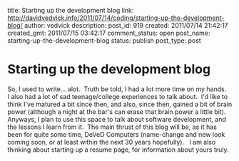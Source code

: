 title: Starting up the development blog
link: http://davidvedvick.info/2011/07/14/coding/starting-up-the-development-blog/
author: vedvick
description: 
post_id: 919
created: 2011/07/14 21:42:17
created_gmt: 2011/07/15 03:42:17
comment_status: open
post_name: starting-up-the-development-blog
status: publish
post_type: post

# Starting up the development blog

So, I used to write... alot.  Truth be told, I had a lot more time on my hands.   I also had a lot of sad teenage/college experiences to talk about.  I'd like to think I've matured a bit since then, and also, since then, gained a bit of brain power (although a night at the bar's can erase that brain power a little bit).   Anyways, I plan to use this space to talk about software development, and the lessons I learn from it.  The main thrust of this blog will be, as it has been for quite some time, DeVeD Computers (name-change and new look coming soon, or at least within the next 30 years hopefully).   I am also thinking about starting up a resume page, for information about yours truly.